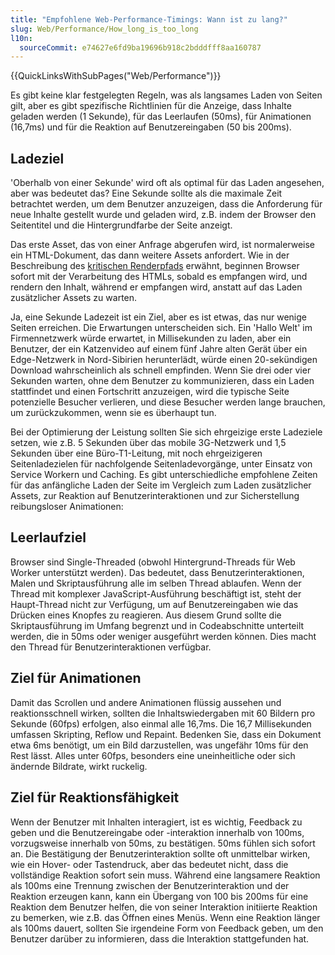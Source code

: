 ```yaml
---
title: "Empfohlene Web-Performance-Timings: Wann ist zu lang?"
slug: Web/Performance/How_long_is_too_long
l10n:
  sourceCommit: e74627e6fd9ba19696b918c2bdddfff8aa160787
---
```


{{QuickLinksWithSubPages("Web/Performance")}}

Es gibt keine klar festgelegten Regeln, was als langsames Laden von Seiten gilt, aber es gibt spezifische Richtlinien für die Anzeige, dass Inhalte geladen werden (1 Sekunde), für das Leerlaufen (50ms), für Animationen (16,7ms) und für die Reaktion auf Benutzereingaben (50 bis 200ms).

## Ladeziel

'Oberhalb von einer Sekunde' wird oft als optimal für das Laden angesehen, aber was bedeutet das? Eine Sekunde sollte als die maximale Zeit betrachtet werden, um dem Benutzer anzuzeigen, dass die Anforderung für neue Inhalte gestellt wurde und geladen wird, z.B. indem der Browser den Seitentitel und die Hintergrundfarbe der Seite anzeigt.

Das erste Asset, das von einer Anfrage abgerufen wird, ist normalerweise ein HTML-Dokument, das dann weitere Assets anfordert. Wie in der Beschreibung des [kritischen Renderpfads](/de/docs/Web/Performance/Critical_rendering_path) erwähnt, beginnen Browser sofort mit der Verarbeitung des HTMLs, sobald es empfangen wird, und rendern den Inhalt, während er empfangen wird, anstatt auf das Laden zusätzlicher Assets zu warten.

Ja, eine Sekunde Ladezeit ist ein Ziel, aber es ist etwas, das nur wenige Seiten erreichen. Die Erwartungen unterscheiden sich. Ein 'Hallo Welt' im Firmennetzwerk würde erwartet, in Millisekunden zu laden, aber ein Benutzer, der ein Katzenvideo auf einem fünf Jahre alten Gerät über ein Edge-Netzwerk in Nord-Sibirien herunterlädt, würde einen 20-sekündigen Download wahrscheinlich als schnell empfinden. Wenn Sie drei oder vier Sekunden warten, ohne dem Benutzer zu kommunizieren, dass ein Laden stattfindet und einen Fortschritt anzuzeigen, wird die typische Seite potenzielle Besucher verlieren, und diese Besucher werden lange brauchen, um zurückzukommen, wenn sie es überhaupt tun.

Bei der Optimierung der Leistung sollten Sie sich ehrgeizige erste Ladeziele setzen, wie z.B. 5 Sekunden über das mobile 3G-Netzwerk und 1,5 Sekunden über eine Büro-T1-Leitung, mit noch ehrgeizigeren Seitenladezielen für nachfolgende Seitenladevorgänge, unter Einsatz von Service Workern und Caching. Es gibt unterschiedliche empfohlene Zeiten für das anfängliche Laden der Seite im Vergleich zum Laden zusätzlicher Assets, zur Reaktion auf Benutzerinteraktionen und zur Sicherstellung reibungsloser Animationen:

## Leerlaufziel

Browser sind Single-Threaded (obwohl Hintergrund-Threads für Web Worker unterstützt werden). Das bedeutet, dass Benutzerinteraktionen, Malen und Skriptausführung alle im selben Thread ablaufen. Wenn der Thread mit komplexer JavaScript-Ausführung beschäftigt ist, steht der Haupt-Thread nicht zur Verfügung, um auf Benutzereingaben wie das Drücken eines Knopfes zu reagieren. Aus diesem Grund sollte die Skriptausführung im Umfang begrenzt und in Codeabschnitte unterteilt werden, die in 50ms oder weniger ausgeführt werden können. Dies macht den Thread für Benutzerinteraktionen verfügbar.

## Ziel für Animationen

Damit das Scrollen und andere Animationen flüssig aussehen und reaktionsschnell wirken, sollten die Inhaltswiedergaben mit 60 Bildern pro Sekunde (60fps) erfolgen, also einmal alle 16,7ms. Die 16,7 Millisekunden umfassen Skripting, Reflow und Repaint. Bedenken Sie, dass ein Dokument etwa 6ms benötigt, um ein Bild darzustellen, was ungefähr 10ms für den Rest lässt. Alles unter 60fps, besonders eine uneinheitliche oder sich ändernde Bildrate, wirkt ruckelig.

## Ziel für Reaktionsfähigkeit

Wenn der Benutzer mit Inhalten interagiert, ist es wichtig, Feedback zu geben und die Benutzereingabe oder -interaktion innerhalb von 100ms, vorzugsweise innerhalb von 50ms, zu bestätigen. 50ms fühlen sich sofort an. Die Bestätigung der Benutzerinteraktion sollte oft unmittelbar wirken, wie ein Hover- oder Tastendruck, aber das bedeutet nicht, dass die vollständige Reaktion sofort sein muss. Während eine langsamere Reaktion als 100ms eine Trennung zwischen der Benutzerinteraktion und der Reaktion erzeugen kann, kann ein Übergang von 100 bis 200ms für eine Reaktion dem Benutzer helfen, die von seiner Interaktion initiierte Reaktion zu bemerken, wie z.B. das Öffnen eines Menüs. Wenn eine Reaktion länger als 100ms dauert, sollten Sie irgendeine Form von Feedback geben, um den Benutzer darüber zu informieren, dass die Interaktion stattgefunden hat.
